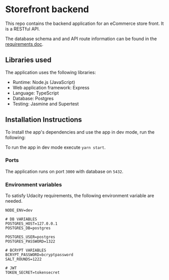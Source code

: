 # Storefront backend

This repo contains the backend application for an eCommerce store front. It is a RESTful API.

The database schema and and API route information can be found in the [requirements doc](REQUIREMENTS.md).

## Libraries used

The application uses the following libraries:

-   Runtime: Node.js (JavaScript)
-   Web application framework: Express
-   Language: TypeScript
-   Database: Postgres
-   Testing: Jasmine and Supertest

## Installation Instructions

To install the app's dependencies and use the app in dev mode, run the following:

To run the app in dev mode execute `yarn start`.

### Ports

The application runs on port `3000` with database on `5432`.

### Environment variables

To satisfy Udacity requirements, the following environment variable are needed.

```
NODE_ENV=dev

# DB VARIABLES
POSTGRES_HOST=127.0.0.1
POSTGRES_DB=postgres

POSTGRES_USER=postgres
POSTGRES_PASSWORD=1322

# BCRYPT VARIABLES
BCRYPT_PASSWORD=bcryptpassword
SALT_ROUNDS=1222

# JWT
TOKEN_SECRET=tokensecret
```
